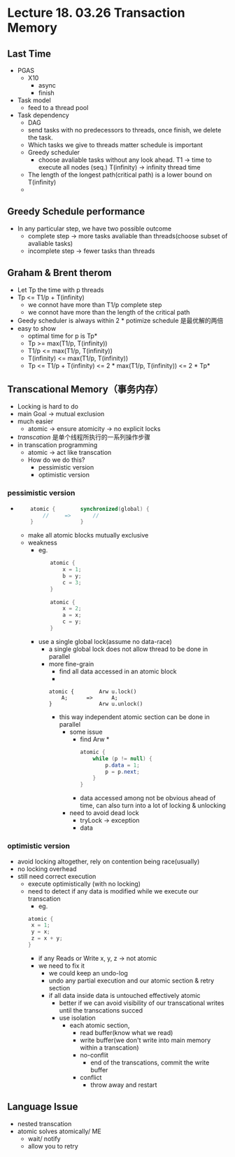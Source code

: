 # Lecture 18. 03.26 Transaction Memory
## Last Time
* PGAS
    * X10
        * async
        * finish
* Task model
    * feed to a thread pool
* Task dependency
    * DAG
    * send tasks with no predecessors to threads, once finish, we delete the task.
    * Which tasks we give to threads matter schedule is important
    * Greedy scheduler
        * choose avaliable tasks without any look ahead.
    T1 -> time to execute all nodes (seq.)
    T(infinity) -> infinity thread time
    * The length of the longest path(critical path) is a lower bound on T(infinity)
    * 

## Greedy Schedule performance
* In any particular step, we have two possible outcome
    * complete step -> more tasks avaliable than threads(choose subset of avaliable tasks)
    * incomplete step -> fewer tasks than threads

## Graham & Brent therom
* Let Tp the time with p threads
* Tp <= T1/p + T(infinity)
    * we connot have more than T1/p complete step
    * we connot have more than the length of the critical path
* Geedy scheduler is always within 2 * potimize schedule 是最优解的两倍
* easy to show 
    * optimal time for p is Tp*
    * Tp >= max(T1/p, T(infinity))
    * T1/p <= max(T1/p, T(infinity))
    * T(infinity) <= max(T1/p, T(infinity))
    * Tp <= T1/p + T(infinity) <= 2 * max(T1/p, T(infinity))  <= 2 * Tp*

## Transcational Memory（事务内存）
* Locking is hard to do
* main Goal -> mutual exclusion
* much easier
    * atomic -> ensure atomicity -> no explicit locks
* *transcation*  是单个线程所执行的一系列操作步骤
* in transcation programming    
    * atomic -> act like transcation
    * How do we do this?
        * pessimistic version
        * optimistic version

### pessimistic version
* 
    ```java
        atomic {        synchronized(global) {
            //     =>       //
        }               }
    ```
    * make all atomic blocks mutually exclusive
    * weakness
        * eg.
         ```java
                atomic {
                    x = 1;
                    b = y;
                    c = 3;
                }
                
                atomic {
                    x = 2;
                    a = x;
                    c = y;
                }
         ```
        * use a single global lock(assume no data-race)
            * a single global lock does not allow thread to be done in parallel
            * more fine-grain
                * find all data accessed in an atomic block
                *
                ```
                atomic {        Arw u.lock()
                    A;      =>      A;
                }               Arw u.unlock()
                ```
                * this way independent atomic section can be done in parallel
                    * some issue
                        * find Arw
                            * 
                            ```java
                            atomic {
                                while (p != null) {
                                    p.data = 1;
                                    p = p.next;
                                }
                            }
                            ```
                        * data accessed among not be obvious ahead of time, can also turn into a lot of locking & unlocking
                    * need to avoid dead lock
                        * tryLock -> exception
                        * data
### optimistic version
* avoid locking altogether, rely on contention being race(usually)
* no locking overhead
* still need correct execution
    * execute optimistically (with no locking)
    * need to detect if any data is modified while we execute our transcation
        * eg.
        ```Java
        atomic {
         x = 1;
         y = x;
         z = x + y;
        }
        ```
         * if any Reads or Write x, y, z -> not atomic
         * we need to fix it
            * we could keep an undo-log
            * undo any partial execution and our atomic section & retry section
            * if all data inside data is untouched effectively atomic
               * better if we can avoid visibility of our transcational writes until the transcations succed
               * use isolation
                  * each atomic section, 
                     * read buffer(know what we read)
                     * write buffer(we don't write into main memory within a transcation)
                     * no-conflit
                        * end of the transcations, commit the write buffer
                     * conflict
                        * throw away and restart
## Language Issue
* nested transcation
* atomic solves atomically/ ME
    * wait/ notify
    * allow you to retry
                
                
